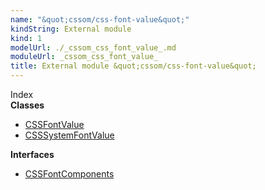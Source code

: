 ```yaml
---
name: "&quot;cssom/css-font-value&quot;"
kindString: External module
kind: 1
modelUrl: ./_cssom_css_font_value_.md
moduleUrl: _cssom_css_font_value_
title: External module &quot;cssom/css-font-value&quot;
---
```








<section >
<div class="lead pb-2">Index</div>
<section class="tsd-panel tsd-index-panel">
<div class="tsd-index-content">
<section class="tsd-index-section ">
<strong>Classes</strong>
<ul>
<li class="tsd-kind-class tsd-parent-kind-external-module"><a href="../_cssom_css_font_value_.cssfontvalue/" class="tsd-kind-icon">CSSFont<wbr>Value</a></li>
<li class="tsd-kind-class tsd-parent-kind-external-module"><a href="../_cssom_css_font_value_.csssystemfontvalue/" class="tsd-kind-icon">CSSSystem<wbr>Font<wbr>Value</a></li>
</ul>
</section>
<section class="tsd-index-section ">
<strong>Interfaces</strong>
<ul>
<li class="tsd-kind-interface tsd-parent-kind-external-module"><a href="../_cssom_css_font_value_.cssfontcomponents/" class="tsd-kind-icon">CSSFont<wbr>Components</a></li>
</ul>
</section>
</div>
</section>
</section>

